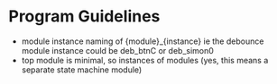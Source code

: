 # Program Guidelines 
- module instance naming of {module}_{instance} ie the debounce module instance could be deb_btnC or deb_simon0
- top module is minimal, so instances of modules (yes, this means a separate state machine module)



